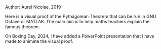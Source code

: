 Author: Aurel Nicolae, 2019

Here is a visual proof of the Pythagorean Theorem that can be run in GNU Octave or MATLAB. 
The main aim is to help maths teachers explain the famous theorem.

On Boxing Day, 2024, I have added a PowerPoint presentation that I have made to animate the visual proof.
